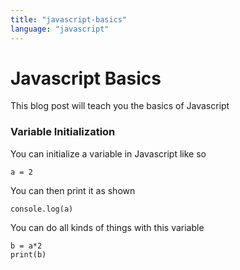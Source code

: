 ```yaml
---
title: "javascript-basics"
language: "javascript"
---
```


# Javascript Basics

This blog post will teach you the basics of Javascript

### Variable Initialization

You can initialize a variable in Javascript like so

```
a = 2
```

You can then print it as shown

```
console.log(a)
```

You can do all kinds of things with this variable

```
b = a*2
print(b)
```
